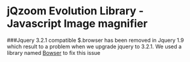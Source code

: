 jQzoom Evolution Library - Javascript Image magnifier
==================================================

###Jquery 3.2.1 compatible
$.browser has been removed in Jquery 1.9 which result to a problem when we upgrade jquery to 3.2.1. We used a library named [Bowser](https://github.com/lancedikson/bowser) to fix this issue
